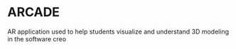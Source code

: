 # ARCADE
AR application used to help students visualize and understand 3D modeling in the software creo
